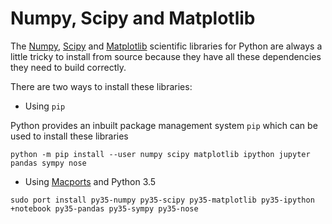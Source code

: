 # Numpy, Scipy and Matplotlib

The [Numpy](http://numpy.scipy.org/), [Scipy](https://www.scipy.org/scipylib/index.html) and [Matplotlib](http://matplotlib.org/) scientific libraries for Python are always a little tricky to install from source because they have all these dependencies they need to build correctly.

There are two ways to install these libraries:

* Using `pip`

Python provides an inbuilt package management system `pip` which can be used to install these libraries

```shell script
python -m pip install --user numpy scipy matplotlib ipython jupyter pandas sympy nose
```

* Using [Macports](https://www.macports.org/) and Python 3.5

```shell script
sudo port install py35-numpy py35-scipy py35-matplotlib py35-ipython +notebook py35-pandas py35-sympy py35-nose
```